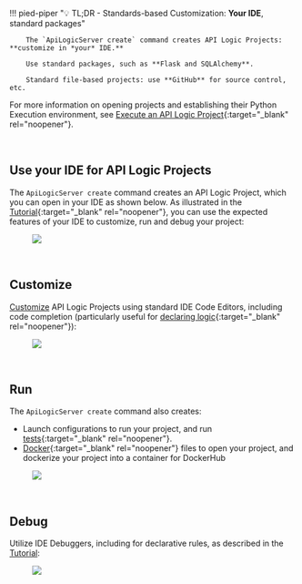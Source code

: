 !!! pied-piper ":bulb: TL;DR - Standards-based Customization: **Your IDE**, standard packages"

        The `ApiLogicServer create` command creates API Logic Projects: **customize in *your* IDE.**

        Use standard packages, such as **Flask and SQLAlchemy**.

        Standard file-based projects: use **GitHub** for source control, etc.


For more information on opening projects and establishing their Python Execution environment, see [Execute an API Logic Project](../IDE-Execute){:target="_blank" rel="noopener"}.

&nbsp;

## Use your IDE for API Logic Projects

The `ApiLogicServer create` command creates an API Logic Project, which you can open in your IDE as shown below.  As illustrated in the [Tutorial](../Tutorial){:target="_blank" rel="noopener"}, you can use the expected features of your IDE to customize, run and debug your project:

<figure><img src="https://github.com/valhuber/apilogicserver/wiki/images/generated-project.png?raw=true"></figure>

&nbsp;

## Customize

[Customize](../Tutorial/#customize-and-debug) API Logic Projects using standard IDE Code Editors, including code completion (particularly useful for [declaring logic](../Logic-Why/#code-completion){:target="_blank" rel="noopener"}):

<figure><img src="https://github.com/valhuber/apilogicserver/wiki/images/vscode/venv.png?raw=true"></figure>

&nbsp;

## Run

The `ApiLogicServer create` command also creates:

* Launch configurations to run your project, and run [tests](../Behave){:target="_blank" rel="noopener"}.
* [Docker](../DevOps-Docker){:target="_blank" rel="noopener"} files to open your project, and dockerize your project into a container for DockerHub

<figure><img src="https://github.com/valhuber/apilogicserver/wiki/images/ui-admin/run-admin-app.png?raw=true"></figure>

&nbsp;

## Debug

Utilize IDE Debuggers, including for declarative rules, as described in the [Tutorial](../Tutorial/#customize-and-debug):

<figure><img src="https://github.com/valhuber/ApiLogicServer/raw/main/images/docker/VSCode/nw-readme/declare-logic.png"></figure>
